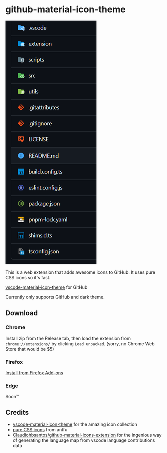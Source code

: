 # github-material-icon-theme

![icons](/public/icons.png)

This is a web extension that adds awesome icons to GitHub.
It uses pure CSS icons so it's fast.

[vscode-material-icon-theme](https://github.com/PKief/vscode-material-icon-theme) for GitHub

Currently only supports GitHub and dark theme.

## Download

### Chrome

Install zip from the Release tab, then load the extension from `chrome://extensions/` by clicking `Load unpacked`. (sorry, no Chrome Web Store that would be $5)

### Firefox

[Install from Firefox Add-ons](https://addons.mozilla.org/en-US/firefox/addon/github-material-icon-theme/)

### Edge

Soon™️

## Credits

- [vscode-material-icon-theme](https://github.com/PKief/vscode-material-icon-theme) for the amazing icon collection
- [pure CSS icons](https://antfu.me/posts/icons-in-pure-css) from antfu
- [Claudiohbsantos/github-material-icons-extension](https://github.com/Claudiohbsantos/github-material-icons-extension) for the ingenious way of generating the language map from vscode language contributions data
